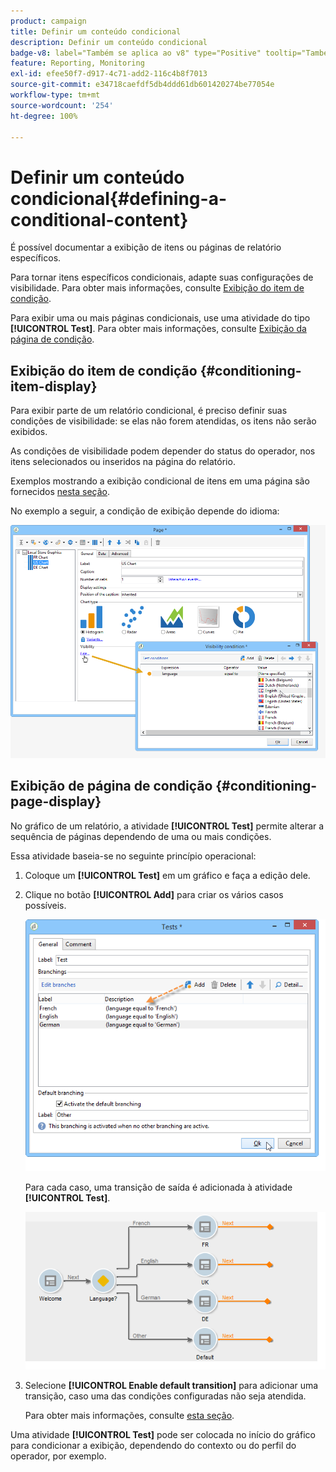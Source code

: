 ```yaml
---
product: campaign
title: Definir um conteúdo condicional
description: Definir um conteúdo condicional
badge-v8: label="Também se aplica ao v8" type="Positive" tooltip="Também se aplica ao Campaign v8"
feature: Reporting, Monitoring
exl-id: efee50f7-d917-4c71-add2-116c4b8f7013
source-git-commit: e34718caefdf5db4ddd61db601420274be77054e
workflow-type: tm+mt
source-wordcount: '254'
ht-degree: 100%

---
```


# Definir um conteúdo condicional{#defining-a-conditional-content}



É possível documentar a exibição de itens ou páginas de relatório específicos.

Para tornar itens específicos condicionais, adapte suas configurações de visibilidade. Para obter mais informações, consulte [Exibição do item de condição](#conditioning-item-display).

Para exibir uma ou mais páginas condicionais, use uma atividade do tipo **[!UICONTROL Test]**. Para obter mais informações, consulte [Exibição da página de condição](#conditioning-page-display).

## Exibição do item de condição {#conditioning-item-display}

Para exibir parte de um relatório condicional, é preciso definir suas condições de visibilidade: se elas não forem atendidas, os itens não serão exibidos.

As condições de visibilidade podem depender do status do operador, nos itens selecionados ou inseridos na página do relatório.

Exemplos mostrando a exibição condicional de itens em uma página são fornecidos [nesta seção](../../web/using/form-rendering.md#defining-fields-conditional-display).

No exemplo a seguir, a condição de exibição depende do idioma:

![](assets/reporting_display_condition.png)

## Exibição de página de condição {#conditioning-page-display}

No gráfico de um relatório, a atividade **[!UICONTROL Test]** permite alterar a sequência de páginas dependendo de uma ou mais condições.

Essa atividade baseia-se no seguinte princípio operacional:

1. Coloque um **[!UICONTROL Test]** em um gráfico e faça a edição dele.
1. Clique no botão **[!UICONTROL Add]** para criar os vários casos possíveis.

   ![](assets/reporting_test_sample.png)

   Para cada caso, uma transição de saída é adicionada à atividade **[!UICONTROL Test]**.

   ![](assets/reporting_test_transitions.png)

1. Selecione **[!UICONTROL Enable default transition]** para adicionar uma transição, caso uma das condições configuradas não seja atendida.

   Para obter mais informações, consulte [esta seção](../../web/using/defining-web-forms-page-sequencing.md#conditional-page-display).

Uma atividade **[!UICONTROL Test]** pode ser colocada no início do gráfico para condicionar a exibição, dependendo do contexto ou do perfil do operador, por exemplo.
